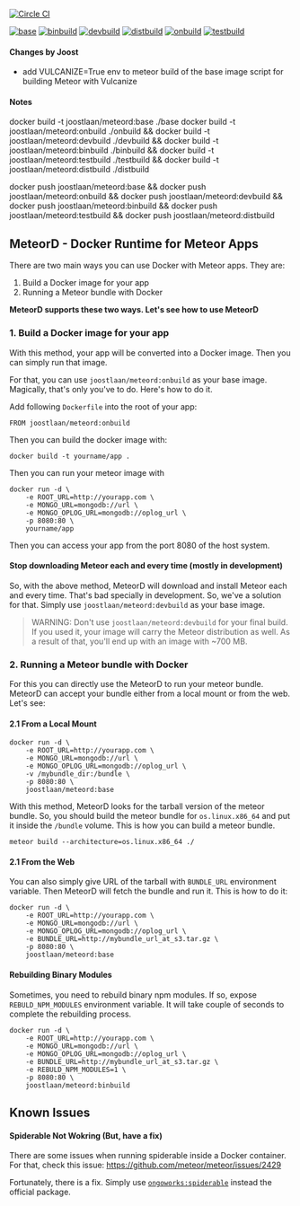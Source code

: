 [![Circle CI](https://circleci.com/gh/Joostvanderlaan/meteord.svg?style=svg)](https://circleci.com/gh/Joostvanderlaan/meteord)

[![base](https://badge.imagelayers.io/joostlaan/meteord:base.svg)](https://imagelayers.io/?images=joostlaan/meteord:base 'Get your own badge on imagelayers.io')
[![binbuild](https://badge.imagelayers.io/joostlaan/meteord:binbuild.svg)](https://imagelayers.io/?images=joostlaan/meteord:binbuild 'Get your own badge on imagelayers.io')
[![devbuild](https://badge.imagelayers.io/joostlaan/meteord:devbuild.svg)](https://imagelayers.io/?images=joostlaan/meteord:devbuild 'Get your own badge on imagelayers.io')
[![distbuild](https://badge.imagelayers.io/joostlaan/meteord:distbuild.svg)](https://imagelayers.io/?images=joostlaan/meteord:distbuild 'Get your own badge on imagelayers.io')
[![onbuild](https://badge.imagelayers.io/joostlaan/meteord:onbuild.svg)](https://imagelayers.io/?images=joostlaan/meteord:onbuild 'Get your own badge on imagelayers.io')
[![testbuild](https://badge.imagelayers.io/joostlaan/meteord:testbuild.svg)](https://imagelayers.io/?images=joostlaan/meteord:testbuild 'Get your own badge on imagelayers.io')


#### Changes by Joost
- add VULCANIZE=True env to meteor build of the base image script for building Meteor with Vulcanize

#### Notes
docker build -t joostlaan/meteord:base ./base
docker build -t joostlaan/meteord:onbuild ./onbuild &&
docker build -t joostlaan/meteord:devbuild ./devbuild &&
docker build -t joostlaan/meteord:binbuild ./binbuild &&
docker build -t joostlaan/meteord:testbuild ./testbuild &&
docker build -t joostlaan/meteord:distbuild ./distbuild

docker push joostlaan/meteord:base &&
docker push joostlaan/meteord:onbuild &&
docker push joostlaan/meteord:devbuild &&
docker push joostlaan/meteord:binbuild &&
docker push joostlaan/meteord:testbuild &&
docker push joostlaan/meteord:distbuild





## MeteorD - Docker Runtime for Meteor Apps

There are two main ways you can use Docker with Meteor apps. They are:

1. Build a Docker image for your app
2. Running a Meteor bundle with Docker

**MeteorD supports these two ways. Let's see how to use MeteorD**

### 1. Build a Docker image for your app

With this method, your app will be converted into a Docker image. Then you can simply run that image.  

For that, you can use `joostlaan/meteord:onbuild` as your base image. Magically, that's only you've to do. Here's how to do it.

Add following `Dockerfile` into the root of your app:

~~~shell
FROM joostlaan/meteord:onbuild
~~~

Then you can build the docker image with:

~~~shell
docker build -t yourname/app .
~~~

Then you can run your meteor image with

~~~shell
docker run -d \
    -e ROOT_URL=http://yourapp.com \
    -e MONGO_URL=mongodb://url \
    -e MONGO_OPLOG_URL=mongodb://oplog_url \
    -p 8080:80 \
    yourname/app
~~~
Then you can access your app from the port 8080 of the host system.

#### Stop downloading Meteor each and every time (mostly in development)

So, with the above method, MeteorD will download and install Meteor each and every time. That's bad specially in development. So, we've a solution for that. Simply use `joostlaan/meteord:devbuild` as your base image.

> WARNING: Don't use `joostlaan/meteord:devbuild` for your final build. If you used it, your image will carry the Meteor distribution as well. As a result of that, you'll end up with an image with ~700 MB.

### 2. Running a Meteor bundle with Docker

For this you can directly use the MeteorD to run your meteor bundle. MeteorD can accept your bundle either from a local mount or from the web. Let's see:

#### 2.1 From a Local Mount

~~~shell
docker run -d \
    -e ROOT_URL=http://yourapp.com \
    -e MONGO_URL=mongodb://url \
    -e MONGO_OPLOG_URL=mongodb://oplog_url \
    -v /mybundle_dir:/bundle \
    -p 8080:80 \
    joostlaan/meteord:base
~~~

With this method, MeteorD looks for the tarball version of the meteor bundle. So, you should build the meteor bundle for `os.linux.x86_64` and put it inside the `/bundle` volume. This is how you can build a meteor bundle.

~~~shell
meteor build --architecture=os.linux.x86_64 ./
~~~

#### 2.1 From the Web

You can also simply give URL of the tarball with `BUNDLE_URL` environment variable. Then MeteorD will fetch the bundle and run it. This is how to do it:

~~~shell
docker run -d \
    -e ROOT_URL=http://yourapp.com \
    -e MONGO_URL=mongodb://url \
    -e MONGO_OPLOG_URL=mongodb://oplog_url \
    -e BUNDLE_URL=http://mybundle_url_at_s3.tar.gz \
    -p 8080:80 \
    joostlaan/meteord:base
~~~


#### Rebuilding Binary Modules

Sometimes, you need to rebuild binary npm modules. If so, expose `REBULD_NPM_MODULES` environment variable. It will take couple of seconds to complete the rebuilding process.

~~~shell
docker run -d \
    -e ROOT_URL=http://yourapp.com \
    -e MONGO_URL=mongodb://url \
    -e MONGO_OPLOG_URL=mongodb://oplog_url \
    -e BUNDLE_URL=http://mybundle_url_at_s3.tar.gz \
    -e REBULD_NPM_MODULES=1 \
    -p 8080:80 \
    joostlaan/meteord:binbuild
~~~

## Known Issues

#### Spiderable Not Wokring (But, have a fix)

There are some issues when running spiderable inside a Docker container. For that, check this issue: https://github.com/meteor/meteor/issues/2429

Fortunately, there is a fix. Simply use [`ongoworks:spiderable`](https://github.com/ongoworks/spiderable) instead the official package.

